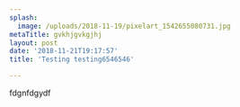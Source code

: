 ```yaml
---
splash:
  image: /uploads/2018-11-19/pixelart_1542655080731.jpg
metaTitle: gvkhjgvkgjhj
layout: post
date: '2018-11-21T19:17:57'
title: 'Testing testing6546546'

---
```

<p>fdgnfdgydf</p><p><br></p><p><br></p>